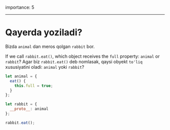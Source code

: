 importance: 5

---

# Qayerda yoziladi?

Bizda `animal` dan meros qolgan `rabbit` bor.

If we call `rabbit.eat()`, which object receives the `full` property: `animal` or `rabbit`? 
Agar biz `rabbit.eat()` deb nomlasak, qaysi obyekt `to'liq` xususiyatini oladi: `animal` yoki `rabbit`?

```js
let animal = {
  eat() {
    this.full = true;
  }
};

let rabbit = {
  __proto__: animal
};

rabbit.eat();
```

